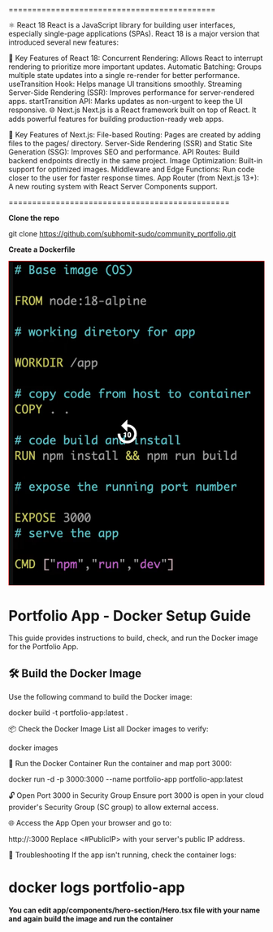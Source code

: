 ============================================

⚛️ React 18
React is a JavaScript library for building user interfaces, especially single-page applications (SPAs). React 18 is a major version that introduced several new features:

🔑 Key Features of React 18:
Concurrent Rendering: Allows React to interrupt rendering to prioritize more important updates.
Automatic Batching: Groups multiple state updates into a single re-render for better performance.
useTransition Hook: Helps manage UI transitions smoothly.
Streaming Server-Side Rendering (SSR): Improves performance for server-rendered apps.
startTransition API: Marks updates as non-urgent to keep the UI responsive.
🌐 Next.js
Next.js is a React framework built on top of React. It adds powerful features for building production-ready web apps.

🚀 Key Features of Next.js:
File-based Routing: Pages are created by adding files to the pages/ directory.
Server-Side Rendering (SSR) and Static Site Generation (SSG): Improves SEO and performance.
API Routes: Build backend endpoints directly in the same project.
Image Optimization: Built-in support for optimized images.
Middleware and Edge Functions: Run code closer to the user for faster response times.
App Router (from Next.js 13+): A new routing system with React Server Components support.

===============================================


**Clone the repo**


git clone https://github.com/subhomit-sudo/community_portfolio.git


**Create a Dockerfile**


![alt text](image-17.png)



# Portfolio App - Docker Setup Guide

This guide provides instructions to build, check, and run the Docker image for the Portfolio App.

## 🛠️ Build the Docker Image

Use the following command to build the Docker image:

docker build -t portfolio-app:latest .

📦 Check the Docker Image
List all Docker images to verify:

docker images


🚀 Run the Docker Container
Run the container and map port 3000:


docker run -d -p 3000:3000 --name portfolio-app portfolio-app:latest


🔓 Open Port 3000 in Security Group
Ensure port 3000 is open in your cloud provider's Security Group (SC group) to allow external access.

🌐 Access the App
Open your browser and go to:

http://<PublicIP>:3000
Replace <#PublicIP> with your server's public IP address.

🧰 Troubleshooting
If the app isn't running, check the container logs:

docker logs portfolio-app
======================================================



**You can edit app/components/hero-section/Hero.tsx file with your name and again build the image and run the container**

